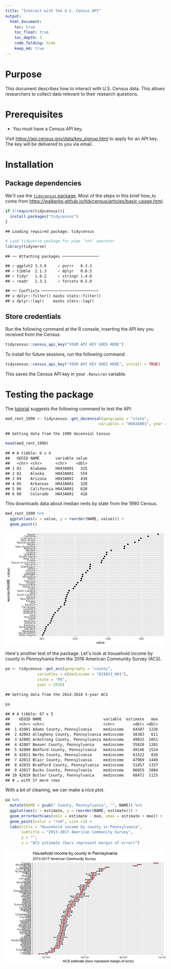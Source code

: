 ```yaml
---
title: "Interact with the U.S. Census API"
output:
  html_document:
    toc: true
    toc_float: true
    toc_depth: 3
    code_folding: hide
    keep_md: true
---
```




# Purpose

This document describes how to interact with U.S. Census data.
This allows researchers to collect data relevant to their research questions.

# Prerequisites

- You must have a Census API key.

Visit <https://api.census.gov/data/key_signup.html> to apply for an API key.
The key will be delivered to you via email.

# Installation

## Package dependencies

We'll use the [`tidycensus` package](https://walkerke.github.io/tidycensus/).
Most of the steps in this brief how_to come from <https://walkerke.github.io/tidycensus/articles/basic-usage.html>.


```r
if (!require(tidycensus)){
  install.packages("tidycensus")
}
```

```
## Loading required package: tidycensus
```

```r
# Load tidyverse package for pipe `%>%` operator
library(tidyverse)
```

```
## ── Attaching packages ────────────────
```

```
## ✓ ggplot2 3.3.0     ✓ purrr   0.3.3
## ✓ tibble  2.1.3     ✓ dplyr   0.8.5
## ✓ tidyr   1.0.2     ✓ stringr 1.4.0
## ✓ readr   1.3.1     ✓ forcats 0.5.0
```

```
## ── Conflicts ─────────────────────────
## x dplyr::filter() masks stats::filter()
## x dplyr::lag()    masks stats::lag()
```

## Store credentials

Run the following command at the R console, inserting the API key you received from the Census.


```r
tidycensus::census_api_key("YOUR API KEY GOES HERE")
```

To install for future sessions, run the following command:


```r
tidycensus::census_api_key("YOUR API KEY GOES HERE", install = TRUE)
```

This saves the Census API key in your `.Renviron` variable.

# Testing the package

The [tutorial](https://walkerke.github.io/tidycensus/articles/basic-usage.html) suggests the following command to test the API:


```r
med_rent_1990 <- tidycensus::get_decennial(geography = "state", 
                                         variables = "H043A001", year = 1990)
```

```
## Getting data from the 1990 decennial Census
```

```r
head(med_rent_1990)
```

```
## # A tibble: 6 x 4
##   GEOID NAME       variable value
##   <chr> <chr>      <chr>    <dbl>
## 1 01    Alabama    H043A001   325
## 2 02    Alaska     H043A001   559
## 3 04    Arizona    H043A001   438
## 4 05    Arkansas   H043A001   328
## 5 06    California H043A001   620
## 6 08    Colorado   H043A001   418
```

This downloads data about median rents by state from the 1990 Census.


```r
med_rent_1990 %>%
  ggplot(aes(x = value, y = reorder(NAME, value))) + 
  geom_point()
```

<img src="interact-with-census_files/figure-html/unnamed-chunk-4-1.png" style="display: block; margin: auto;" />

Here's another test of the package.
Let's look at household income by county in Pennsylvania from the 2018 American Community Survey (ACS).


```r
pa <- tidycensus::get_acs(geography = "county", 
              variables = c(medincome = "B19013_001"), 
              state = "PA", 
              year = 2018)
```

```
## Getting data from the 2014-2018 5-year ACS
```

```r
pa
```

```
## # A tibble: 67 x 5
##    GEOID NAME                           variable  estimate   moe
##    <chr> <chr>                          <chr>        <dbl> <dbl>
##  1 42001 Adams County, Pennsylvania     medincome    64507  1226
##  2 42003 Allegheny County, Pennsylvania medincome    58383   611
##  3 42005 Armstrong County, Pennsylvania medincome    49032  2051
##  4 42007 Beaver County, Pennsylvania    medincome    55828  1201
##  5 42009 Bedford County, Pennsylvania   medincome    49146  1524
##  6 42011 Berks County, Pennsylvania     medincome    61522   826
##  7 42013 Blair County, Pennsylvania     medincome    47969  1449
##  8 42015 Bradford County, Pennsylvania  medincome    51457  1337
##  9 42017 Bucks County, Pennsylvania     medincome    86055  1084
## 10 42019 Butler County, Pennsylvania    medincome    68472  1115
## # … with 57 more rows
```

With a bit of cleaning, we can make a nice plot.


```r
pa %>%
  mutate(NAME = gsub(" County, Pennsylvania", "", NAME)) %>%
  ggplot(aes(x = estimate, y = reorder(NAME, estimate))) +
  geom_errorbarh(aes(xmin = estimate - moe, xmax = estimate + moe)) +
  geom_point(color = "red", size =1) +
  labs(title = "Household income by county in Pennsylvania",
       subtitle = "2013-2017 American Community Survey",
       y = "",
       x = "ACS estimate (bars represent margin of error)")
```

<img src="interact-with-census_files/figure-html/unnamed-chunk-6-1.png" style="display: block; margin: auto;" />

